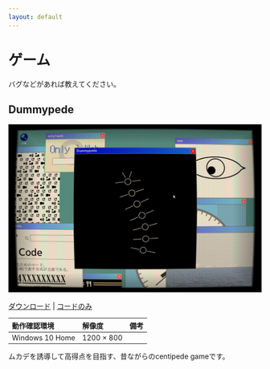 ```yaml
---
layout: default
---
```


# ゲーム

バグなどがあれば教えてください。

## Dummypede

![dummypede](./images/dummypede.png)

[ダウンロード](https://www.dropbox.com/s/35oo8bhn389pecl/dummypede.zip?dl=0) | 
[コードのみ](https://github.com/Aikawa3311/Dummypede)

| 動作確認環境 | 解像度 | 備考 |
|:------------|:-------|:----|
| Windows 10 Home | 1200 × 800 | |

ムカデを誘導して高得点を目指す、昔ながらのcentipede gameです。

